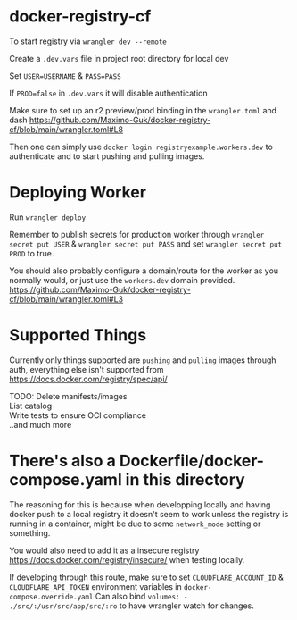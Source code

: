 # docker-registry-cf

To start registry via `wrangler dev --remote`

Create a `.dev.vars` file in project root directory for local dev

Set `USER=USERNAME` & `PASS=PASS`

If `PROD=false` in `.dev.vars` it will disable authentication

Make sure to set up an r2 preview/prod binding in the `wrangler.toml` and dash https://github.com/Maximo-Guk/docker-registry-cf/blob/main/wrangler.toml#L8

Then one can simply use `docker login registryexample.workers.dev` to authenticate and to start pushing and pulling images.

# Deploying Worker

Run `wrangler deploy`

Remember to publish secrets for production worker through `wrangler secret put USER` & `wrangler secret put PASS` and set `wrangler secret put PROD` to true.

You should also probably configure a domain/route for the worker as you normally would, or just use the `workers.dev` domain provided. https://github.com/Maximo-Guk/docker-registry-cf/blob/main/wrangler.toml#L3

# Supported Things

Currently only things supported are `pushing` and `pulling` images through auth, everything else isn't supported from https://docs.docker.com/registry/spec/api/

TODO:
Delete manifests/images<br>
List catalog<br>
Write tests to ensure OCI compliance<br>
..and much more

# There's also a Dockerfile/docker-compose.yaml in this directory

The reasoning for this is because when developping locally and having docker push to a local registry it doesn't seem to work unless the registry
is running in a container, might be due to some `network_mode` setting or something.

You would also need to add it as a insecure registry https://docs.docker.com/registry/insecure/ when testing locally.

If developing through this route, make sure to set `CLOUDFLARE_ACCOUNT_ID` & `CLOUDFLARE_API_TOKEN` environment variables in `docker-compose.override.yaml`
Can also bind     `volumes:
      - ./src/:/usr/src/app/src/:ro`
to have wrangler watch for changes.
